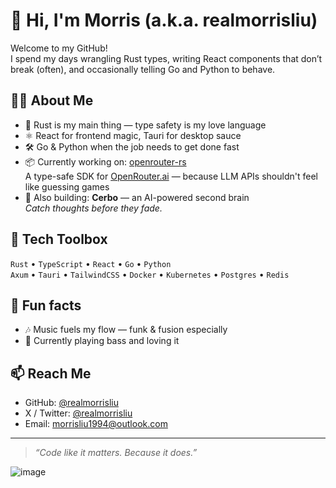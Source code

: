 # 👋 Hi, I'm Morris (a.k.a. realmorrisliu)

Welcome to my GitHub!  
I spend my days wrangling Rust types, writing React components that don’t break (often), and occasionally telling Go and Python to behave.

## 👨‍💻 About Me

- 🦀 Rust is my main thing — type safety is my love language
- ⚛️ React for frontend magic, Tauri for desktop sauce
- 🛠️ Go & Python when the job needs to get done fast
- 📦 Currently working on: [openrouter-rs](https://github.com/realmorrisliu/openrouter-rs)  
  A type-safe SDK for [OpenRouter.ai](https://openrouter.ai) — because LLM APIs shouldn't feel like guessing games
- 🧠 Also building: **Cerbo** — an AI-powered second brain  
  _Catch thoughts before they fade._

## 🧰 Tech Toolbox

`Rust` • `TypeScript` • `React` • `Go` • `Python`  
`Axum` • `Tauri` • `TailwindCSS` • `Docker` • `Kubernetes` • `Postgres` • `Redis`

## 🎸 Fun facts

- 🎶 Music fuels my flow — funk & fusion especially
- 🎸 Currently playing bass and loving it

## 📫 Reach Me

- GitHub: [@realmorrisliu](https://github.com/realmorrisliu)
- X / Twitter: [@realmorrisliu](https://x.com/realmorrisliu)
- Email: morrisliu1994@outlook.com

---

> _“Code like it matters. Because it does.”_

![image](https://github.com/user-attachments/assets/aafb92de-9c63-4f30-9116-79e9f98963fb)
